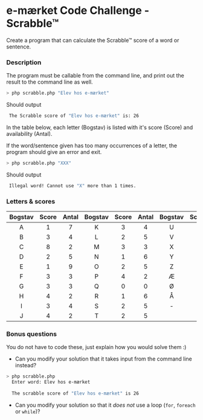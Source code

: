 # e-mærket Code Challenge - Scrabble™

Create a program that can calculate the Scrabble™ score of a word or sentence.

### Description

The program must be callable from the command line, and print out the result to the command line as well.

```bash
> php scrabble.php "Elev hos e-mærket"
```

Should output

```bash
 The Scrabble score of "Elev hos e-mærket" is: 26 
```

In the table below, each letter (Bogstav) is listed with it's score (Score) and availability (Antal).

If the word/sentence given has too many occurrences of a letter, the program should give an error and exit.

```bash
> php scrabble.php "XXX"
```

Should output

```bash
 Illegal word! Cannot use "X" more than 1 times. 
```

### Letters & scores

| Bogstav | Score | Antal | Bogstav | Score | Antal | Bogstav | Score | Antal |
|:-------:|:-----:|:-----:|:-------:|:-----:|:-----:|:-------:|:-----:|:-----:|
|   A     |   1   |   7   |    K    |   3   |   4   |    U    |   3   |   3   |
|   B     |   3   |   4   |    L    |   2   |   5   |    V    |   3   |   3   |
|   C     |   8   |   2   |    M    |   3   |   3   |    X    |   8   |   1   |
|   D     |   2   |   5   |    N    |   1   |   6   |    Y    |   4   |   2   |
|   E     |   1   |   9   |    O    |   2   |   5   |    Z    |   4   |   1   |
|   F     |   3   |   3   |    P    |   4   |   2   |    Æ    |   4   |   2   |
|   G     |   3   |   3   |    Q    |   0   |   0   |    Ø    |   4   |   2   |
|   H     |   4   |   2   |    R    |   1   |   6   |    Å    |   4   |   2   |
|   I     |   3   |   4   |    S    |   2   |   5   |    -    |   0   |   2   |
|   J     |   4   |   2   |    T    |   2   |   5   |         |       |       |


### Bonus questions

You do not have to code these, just explain how you would solve them :)

- Can you modify your solution that it takes input from the command line instead?

```bash
> php scrabble.php
  Enter word: Elev hos e-mærket
  
  The scrabble score of "Elev hos e-mærket" is 26
```

- Can you modify your solution so that it *does not* use a loop (`for`, `foreach` or `while`)?
